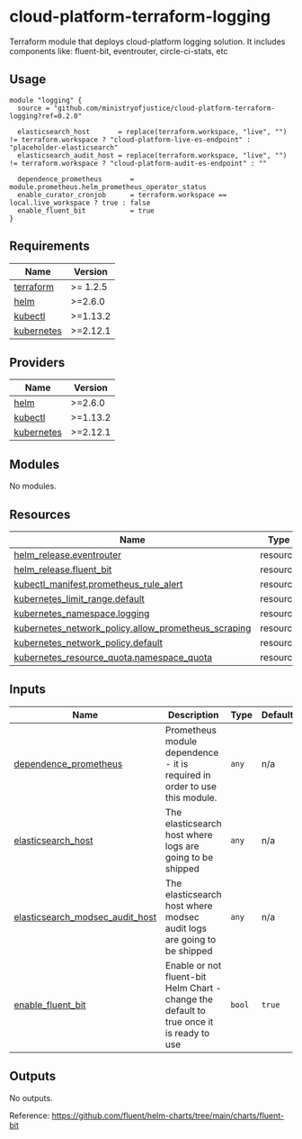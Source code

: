 # cloud-platform-terraform-logging

Terraform module that deploys cloud-platform logging solution. It includes components like: fluent-bit, eventrouter, circle-ci-stats, etc

## Usage

```hcl
module "logging" {
  source = "github.com/ministryofjustice/cloud-platform-terraform-logging?ref=0.2.0"

  elasticsearch_host       = replace(terraform.workspace, "live", "") != terraform.workspace ? "cloud-platform-live-es-endpoint" : "placeholder-elasticsearch"
  elasticsearch_audit_host = replace(terraform.workspace, "live", "") != terraform.workspace ? "cloud-platform-audit-es-endpoint" : ""

  dependence_prometheus       = module.prometheus.helm_prometheus_operator_status
  enable_curator_cronjob      = terraform.workspace == local.live_workspace ? true : false
  enable_fluent_bit           = true
}
```

<!--- BEGIN_TF_DOCS --->
## Requirements

| Name | Version |
|------|---------|
| <a name="requirement_terraform"></a> [terraform](#requirement\_terraform) | >= 1.2.5 |
| <a name="requirement_helm"></a> [helm](#requirement\_helm) | >=2.6.0 |
| <a name="requirement_kubectl"></a> [kubectl](#requirement\_kubectl) | >=1.13.2 |
| <a name="requirement_kubernetes"></a> [kubernetes](#requirement\_kubernetes) | >=2.12.1 |

## Providers

| Name | Version |
|------|---------|
| <a name="provider_helm"></a> [helm](#provider\_helm) | >=2.6.0 |
| <a name="provider_kubectl"></a> [kubectl](#provider\_kubectl) | >=1.13.2 |
| <a name="provider_kubernetes"></a> [kubernetes](#provider\_kubernetes) | >=2.12.1 |

## Modules

No modules.

## Resources

| Name | Type |
|------|------|
| [helm_release.eventrouter](https://registry.terraform.io/providers/hashicorp/helm/latest/docs/resources/release) | resource |
| [helm_release.fluent_bit](https://registry.terraform.io/providers/hashicorp/helm/latest/docs/resources/release) | resource |
| [kubectl_manifest.prometheus_rule_alert](https://registry.terraform.io/providers/gavinbunney/kubectl/latest/docs/resources/manifest) | resource |
| [kubernetes_limit_range.default](https://registry.terraform.io/providers/hashicorp/kubernetes/latest/docs/resources/limit_range) | resource |
| [kubernetes_namespace.logging](https://registry.terraform.io/providers/hashicorp/kubernetes/latest/docs/resources/namespace) | resource |
| [kubernetes_network_policy.allow_prometheus_scraping](https://registry.terraform.io/providers/hashicorp/kubernetes/latest/docs/resources/network_policy) | resource |
| [kubernetes_network_policy.default](https://registry.terraform.io/providers/hashicorp/kubernetes/latest/docs/resources/network_policy) | resource |
| [kubernetes_resource_quota.namespace_quota](https://registry.terraform.io/providers/hashicorp/kubernetes/latest/docs/resources/resource_quota) | resource |

## Inputs

| Name | Description | Type | Default | Required |
|------|-------------|------|---------|:--------:|
| <a name="input_dependence_prometheus"></a> [dependence\_prometheus](#input\_dependence\_prometheus) | Prometheus module dependence - it is required in order to use this module. | `any` | n/a | yes |
| <a name="input_elasticsearch_host"></a> [elasticsearch\_host](#input\_elasticsearch\_host) | The elasticsearch host where logs are going to be shipped | `any` | n/a | yes |
| <a name="input_elasticsearch_modsec_audit_host"></a> [elasticsearch\_modsec\_audit\_host](#input\_elasticsearch\_modsec\_audit\_host) | The elasticsearch host where modsec audit logs are going to be shipped | `any` | n/a | yes |
| <a name="input_enable_fluent_bit"></a> [enable\_fluent\_bit](#input\_enable\_fluent\_bit) | Enable or not fluent-bit Helm Chart - change the default to true once it is ready to use | `bool` | `true` | no |

## Outputs

No outputs.

<!--- END_TF_DOCS --->

Reference:
https://github.com/fluent/helm-charts/tree/main/charts/fluent-bit


